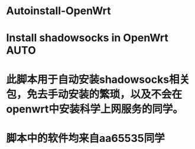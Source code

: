 # Autoinstall-OpenWrt

# Install shadowsocks in OpenWrt AUTO

# 此脚本用于自动安装shadowsocks相关包，免去手动安装的繁琐，以及不会在openwrt中安装科学上网服务的同学。
# 
# 脚本中的软件均来自aa65535同学
